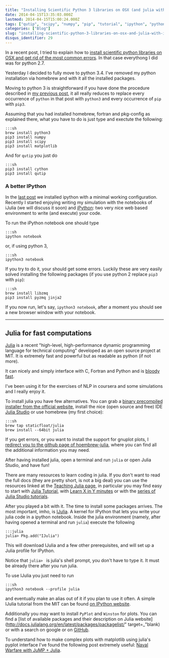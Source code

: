 ```yaml
---
title: "Installing Scientific Python 3 libraries on OSX (and julia with IJulia)"
date: 2014-04-15T13:35:03.000Z
lastmod: 2014-04-15T15:00:24.000Z
tags: ["qutip", "scipy", "numpy", "pip", "tutorial", "ipython", "python3", "julia", "ijulia"]
categories: ["Blog"]
slug: "installing-scientific-python-3-libraries-on-osx-and-julia-with-ijulia"
disqus_identifier: 29
---
```


In a recent post, I tried to explain how to  [install scientific python libraries on OSX and get rid of the most common errors](https://www.mseri.me/installing-scientific-python-libraries-on-osx/). In that case everythong I did was for python 2.7.

Yesterday I decided to fully move to python 3.4. I've removed my python installation via homebrew and with it all the installed packages.

Moving to python 3 is straightforward if you have done the procedure described in [my previous post](https://www.mseri.me/installing-scientific-python-libraries-on-osx/), it all really reduces to replace every occurrence of `python` in that post with `python3` and every occurrence of `pip` with `pip3`. 

Assuming that you had installed homebrew, fortran and pkg-config as explained there, what you have to do is just type and exectute the following:

    :::sh
    brew install python3
    pip3 install numpy
    pip3 install scipy
    pip3 install matplotlib

And for `qutip` you just do

    :::sh
    pip3 install cython
    pip3 install qutip

### A better IPython

In the [last post](https://www.mseri.me/installing-scientific-python-libraries-on-osx/) we installed ipython with a minimal working configuration. Recently I started enjoying writing my simulation with the notebooks of iJulia (we will discuss it soon) and [iPython](http://ipython.org/notebook.html): two very nice web based environment to write (and execute) your code.

To run the iPython notebook one should type

    :::sh
    ipython notebook

or, if using python 3,

    :::sh
    ipython3 notebook


If you try to do it, your should get some errors. Luckily these are very easily solved installing the following packages (if you use python 2 replace `pip3` with `pip`):

    :::sh
    brew install libzmq
    pip3 install pyzmq jinja2

If you now run, let's say, `ipython3 notebook`, after a moment you should see a new browser window with your notebook.

- - - - - - 

## Julia for fast computations

[Julia](http://julialang.org) is a recent "high-level, high-performance dynamic programming language for technical computing" developed as an open source project at MIT. It is extremely fast and powerful but as readable as python (if not more).

It can nicely and simply interface with C, Fortran and Python and is [bloody fast](http://julialang.org/benchmarks/).

I've been using it for the exercises of NLP in coursera and some simulations and I really enjoy it.

To install julia you have few alternatives. You can grab a [binary precompiled installer from the official website](http://julialang.org/downloads/), install the nice (open source and free) IDE [Julia Studio](http://forio.com/products/julia-studio/) or use homebrew (my first choice):

    :::sh
    brew tap staticfloat/julia
    brew install --64bit julia

If you get errors, or you want to install the support for gnuplot plots, I [redirect you to the github page of hoembrew-julia](https://github.com/staticfloat/homebrew-julia), where you can find all the additional information you may need.

After having installed julia, open a terminal and run `julia` or open Julia Studio, and have fun!

There are many resources to learn coding in julia. If you don't want to read the full docs (they are pretty short, is not a big deal) you can use the resources linked at the [Teaching Julia page](http://julialang.org/teaching/), in particular you may find easy to start with [Julia Tutorial](http://nbviewer.ipython.org/github/JuliaX/JuliaTutorial/blob/master/JuliaTutorial.ipynb), with [Learn X in Y minutes](http://learnxinyminutes.com/docs/julia/) or with the [series of Julia Studio tutorials](http://forio.com/products/julia-studio/tutorials/).

After you played a bit with it. The time to install some packages arrives. The most important, imho, is [IJulia](https://github.com/JuliaLang/IJulia.jl). A kernel for IPython that lets you write your julia code in a ipython notebook. Inside the julia environment (namely, after having opened a terminal and run `julia`) execute the following

    :::julia
    julia> Pkg.add("IJulia")

This will download IJulia and a few other prerequisites, and will set up a Julia profile for IPython.

Notice that `julia> ` is julia's shell prompt, you don't have to type it. It must be already there after you run julia.

To use IJulia you just need to run

    :::sh
    ipython3 notebook --profile julia

and eventually make an alias out of it if you plan to use it often. A simple IJulia tutorial from the MIT can be found [on IPython website](http://nbviewer.ipython.org/url/jdj.mit.edu/~stevenj/IJulia%20Preview.ipynb).

Additionally you may want to install `PyPlot` and `Winston` for plots. You can find a [list of available packages and their description on Julia website](http://docs.julialang.org/en/latest/packages/packagelist/" target=_"blank) or with a search on google or on [GitHub](http://www.github.com).

To understand how to make complex plots with matplotlib using julia's pyplot interface I've found the following post extremely useful: [Naval Warfare with JuMP + Julia](http://iaindunning.com/2014/subs-battleships.html).